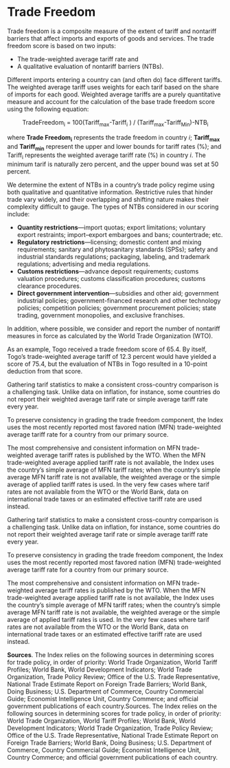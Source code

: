 # Trade Freedom

Trade freedom is a composite measure of the extent of tariff and nontariff barriers that affect imports and exports of goods and services. The trade freedom score is based on two inputs:

- The trade-weighted average tariff rate and
- A qualitative evaluation of nontariff barriers (NTBs).

Different imports entering a country can (and often do) face different tariffs. The weighted average tariff uses weights for each tarif based on the share of imports for each good. Weighted average tariffs are a purely quantitative measure and account for the calculation of the base trade freedom score using the following equation:

<p align="center">
    TradeFreedom<sub>i</sub> = 100(Tariff<sub>max</sub>-Tariff<sub>i</sub> ) / (Tariff<sub>max</sub>-Tariff<sub>Min</sub>)-NTB<sub>i</sub></p>

where **Trade Freedom<sub>i</sub>** represents the trade freedom in country *i*; **Tariff<sub>max</sub>** and **Tariff<sub>min</sub>** represent the upper and lower bounds for tariff rates (%); and Tariff<sub>i</sub> represents the weighted average tariff rate (%) in country *i*. The minimum tarif is naturally zero percent, and the upper bound was set at 50 percent.

We determine the extent of NTBs in a country’s trade policy regime using both qualitative and quantitative information. Restrictive rules that hinder trade vary widely, and their overlapping and shifting nature makes their complexity difficult to gauge. The types of NTBs considered in our scoring include:

- **Quantity restrictions**—import quotas; export limitations; voluntary export restraints; import–export embargoes and bans; countertrade; etc.
- **Regulatory restrictions**—licensing; domestic content and mixing requirements; sanitary and phytosanitary standards (SPSs); safety and industrial standards regulations; packaging, labeling, and trademark regulations; advertising and media regulations.
- **Customs restrictions**—advance deposit requirements; customs valuation procedures; customs classification procedures; customs clearance procedures.
- **Direct government intervention**—subsidies and other aid; government industrial policies; government-financed research and other technology policies; competition policies; government procurement policies; state trading, government monopolies, and exclusive franchises.

In addition, where possible, we consider and report the number of nontariff measures in force as calculated by the World Trade Organization (WTO).

As an example, Togo received a trade freedom score of 65.4. By itself, Togo’s trade-weighted average tariff of 12.3 percent would have yielded a score of 75.4, but the evaluation of NTBs in Togo resulted in a 10-point deduction from that score. 

Gathering tarif statistics to make a consistent cross-country comparison is a challenging task. Unlike data on inflation, for instance, some countries do not report their weighted average tarif rate or simple average tariff rate every year.

To preserve consistency in grading the trade freedom component, the Index uses the most recently reported most favored nation (MFN) trade-weighted average tariff rate for a country from our primary source.

The most comprehensive and consistent information on MFN trade-weighted average tariff rates is published by the WTO. When the MFN trade-weighted average applied tariff rate is not available, the Index uses the country’s simple average of MFN tariff rates; when the country’s simple average MFN tariff rate is not available, the weighted average or the simple average of applied tariff rates is used. In the very few cases where tarif rates are not available from the WTO or the World Bank, data on international trade taxes or an estimated effective tariff rate are used instead.

Gathering tarif statistics to make a consistent cross-country comparison is a challenging task. Unlike data on inflation, for instance, some countries do not report their weighted average tarif rate or simple average tariff rate every year.

To preserve consistency in grading the trade freedom component, the Index uses the most recently reported most favored nation (MFN) trade-weighted average tariff rate for a country from our primary source.

The most comprehensive and consistent information on MFN trade-weighted average tariff rates is published by the WTO. When the MFN trade-weighted average applied tariff rate is not available, the Index uses the country’s simple average of MFN tariff rates; when the country’s simple average MFN tariff rate is not available, the weighted average or the simple average of applied tariff rates is used. In the very few cases where tarif rates are not available from the WTO or the World Bank, data on international trade taxes or an estimated effective tariff rate are used instead.

**Sources**. The Index relies on the following sources in determining scores for trade policy, in order of priority: World Trade Organization, World Tariff Profiles; World Bank, World Development Indicators; World Trade Organization, Trade Policy Review; Office of the U.S. Trade Representative, National Trade Estimate Report on Foreign Trade Barriers; World Bank, Doing Business; U.S. Department of Commerce, Country Commercial Guide; Economist Intelligence Unit, Country Commerce; and official government publications of each country.Sources. The Index relies on the following sources in determining scores for trade policy, in order of priority: World Trade Organization, World Tariff Profiles; World Bank, World Development Indicators; World Trade Organization, Trade Policy Review; Office of the U.S. Trade Representative, National Trade Estimate Report on Foreign Trade Barriers; World Bank, Doing Business; U.S. Department of Commerce, Country Commercial Guide; Economist Intelligence Unit, Country Commerce; and official government publications of each country.